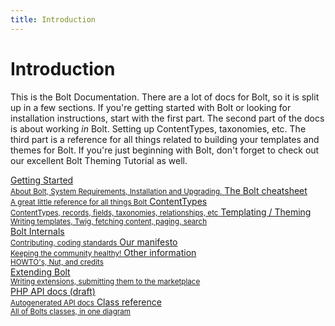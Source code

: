 ```yaml
---
title: Introduction
---
```

Introduction
============

This is the Bolt Documentation. There are a lot of docs for Bolt, so it is split
up in a few sections. If you're getting started with Bolt or looking for
installation instructions, start with the first part. The second part of the
docs is about working _in_ Bolt. Setting up ContentTypes, taxonomies, etc. The
third part is a reference for all things related to building your templates and
themes for Bolt. If you're just beginning with Bolt, don't forget to check out
our excellent Bolt Theming Tutorial as well.

<a href="about" class="button large expand docsintro">
Getting Started<br>
<small>About Bolt, System Requirements, Installation and Upgrading.</small>
</a>

<a href="../cheatsheet" class="button large expand docsintro">
The Bolt cheatsheet<br>
<small>A great little reference for all things Bolt</small>
</a>

<a href="../contenttypes" class="button large expand docsintro">
ContentTypes<br>
<small>ContentTypes, records, fields, taxonomies, relationships, etc</small>
</a>

<a href="../templating/templates-routes" class="button large expand docsintro">
Templating / Theming<br>
<small>Writing templates, Twig, fetching content, paging, search</small>
</a>

<div class="docsintro">
    <!-- <a href="#" onclick="alert('Coming soon!');" class="button medium docsintro">
    Templating tutorial (soon!)<br>
    <small>Building a theme, step by step</small>
    </a> -->
    <a href="../internals" class="button medium docsintro">
    Bolt Internals<br>
    <small>Contributing, coding standards</small>
    </a>
    <a href="../other/manifesto" class="button medium docsintro">
    Our manifesto<br>
    <small>Keeping the community healthy!</small>
    </a>
    <a href="../howto" class="button medium docsintro">
    Other information<br>
    <small>HOWTO's, Nut, and credits</small>
    </a>
</div>

<a href="../extensions/introduction" class="button large expand docsintro">
Extending Bolt<br>
<small>Writing extensions, submitting them to the marketplace</small>
</a>

<div class="docsintro">
<a href="https://dev.bolt.cm/docs/api/" class="button medium docsintro">
PHP API docs (draft)<br>
<small>Autogenerated API docs</small>
</a>
<a href="../class-reference" class="button medium docsintro">
Class reference<br>
<small>All of Bolts classes, in one diagram</small>
</a>
</div>
